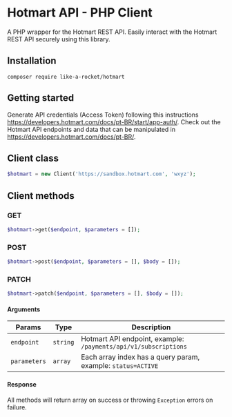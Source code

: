 # Hotmart API - PHP Client

A PHP wrapper for the Hotmart REST API. Easily interact with the Hotmart REST API securely using this library.


## Installation

```
composer require like-a-rocket/hotmart
```


## Getting started

Generate API credentials (Access Token) following this instructions <https://developers.hotmart.com/docs/pt-BR/start/app-auth/>.
Check out the Hotmart API endpoints and data that can be manipulated in <https://developers.hotmart.com/docs/pt-BR/>.


## Client class

```php
$hotmart = new Client('https://sandbox.hotmart.com', 'wxyz');
```

## Client methods

### GET

```php
$hotmart->get($endpoint, $parameters = []);
```

### POST

```php
$hotmart->post($endpoint, $parameters = [], $body = []);
```

### PATCH

```php
$hotmart->patch($endpoint, $parameters = [], $body = []);
```

#### Arguments

| Params       | Type     | Description                                                    |
| ------------ | -------- | -------------------------------------------------------------- |
| `endpoint`   | `string` | Hotmart API endpoint, example: `/payments/api/v1/subscriptions`|
| `parameters` | `array`  | Each array index has a query param, example: `status=ACTIVE`   |


#### Response

All methods will return array on success or throwing `Exception` errors on failure.
